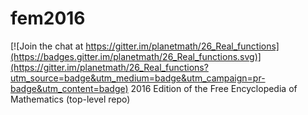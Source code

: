 # fem2016

[![Join the chat at https://gitter.im/planetmath/26_Real_functions](https://badges.gitter.im/planetmath/26_Real_functions.svg)](https://gitter.im/planetmath/26_Real_functions?utm_source=badge&utm_medium=badge&utm_campaign=pr-badge&utm_content=badge)
2016 Edition of the Free Encyclopedia of Mathematics (top-level repo)
